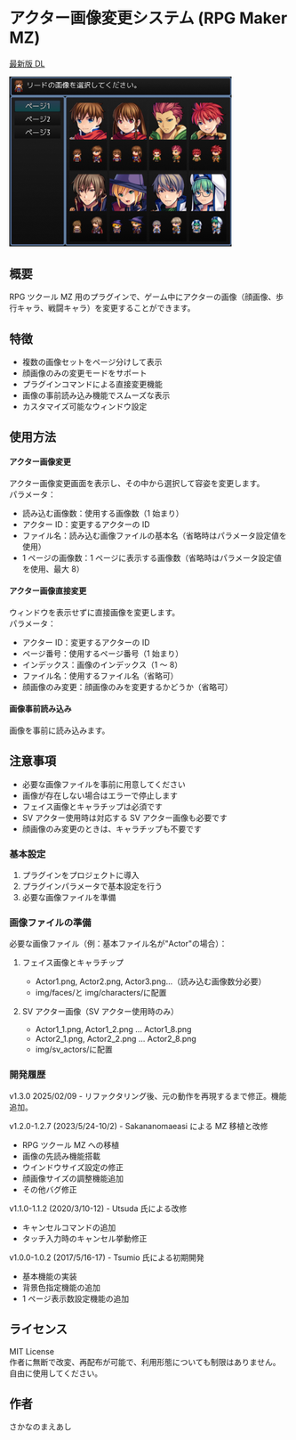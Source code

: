 # アクター画像変更システム (RPG Maker MZ)

[最新版 DL]()

<img src="../images/SKM_ChangeActorImageSystem1.png" width="400">

## 概要

RPG ツクール MZ 用のプラグインで、ゲーム中にアクターの画像（顔画像、歩行キャラ、戦闘キャラ）を変更することができます。

## 特徴

-   複数の画像セットをページ分けして表示
-   顔画像のみの変更モードをサポート
-   プラグインコマンドによる直接変更機能
-   画像の事前読み込み機能でスムーズな表示
-   カスタマイズ可能なウィンドウ設定

## 使用方法

#### アクター画像変更

アクター画像変更画面を表示し、その中から選択して容姿を変更します。<br>
パラメータ：

-   読み込む画像数：使用する画像数（1 始まり）
-   アクター ID：変更するアクターの ID
-   ファイル名：読み込む画像ファイルの基本名（省略時はパラメータ設定値を使用）
-   1 ページの画像数：1 ページに表示する画像数（省略時はパラメータ設定値を使用、最大 8）

#### アクター画像直接変更

ウィンドウを表示せずに直接画像を変更します。<br>
パラメータ：

-   アクター ID：変更するアクターの ID
-   ページ番号：使用するページ番号（1 始まり）
-   インデックス：画像のインデックス（1 ～ 8）
-   ファイル名：使用するファイル名（省略可）
-   顔画像のみ変更：顔画像のみを変更するかどうか（省略可）

#### 画像事前読み込み

画像を事前に読み込みます。<br>

## 注意事項

-   必要な画像ファイルを事前に用意してください
-   画像が存在しない場合はエラーで停止します
-   フェイス画像とキャラチップは必須です
-   SV アクター使用時は対応する SV アクター画像も必要です
-   顔画像のみ変更のときは、キャラチップも不要です

### 基本設定

1. プラグインをプロジェクトに導入
2. プラグインパラメータで基本設定を行う
3. 必要な画像ファイルを準備

### 画像ファイルの準備

必要な画像ファイル（例：基本ファイル名が"Actor"の場合）：

1. フェイス画像とキャラチップ

    - Actor1.png, Actor2.png, Actor3.png...（読み込む画像数分必要）
    - img/faces/と img/characters/に配置

2. SV アクター画像（SV アクター使用時のみ）
    - Actor1_1.png, Actor1_2.png ... Actor1_8.png
    - Actor2_1.png, Actor2_2.png ... Actor2_8.png
    - img/sv_actors/に配置

### 開発履歴

v1.3.0 2025/02/09 - リファクタリング後、元の動作を再現するまで修正。機能追加。

v1.2.0-1.2.7 (2023/5/24-10/2) - Sakananomaeasi による MZ 移植と改修

-   RPG ツクール MZ への移植
-   画像の先読み機能搭載
-   ウインドウサイズ設定の修正
-   顔画像サイズの調整機能追加
-   その他バグ修正

v1.1.0-1.1.2 (2020/3/10-12) - Utsuda 氏による改修

-   キャンセルコマンドの追加
-   タッチ入力時のキャンセル挙動修正

v1.0.0-1.0.2 (2017/5/16-17) - Tsumio 氏による初期開発

-   基本機能の実装
-   背景色指定機能の追加
-   1 ページ表示数設定機能の追加

## ライセンス

MIT License<br>
作者に無断で改変、再配布が可能で、利用形態についても制限はありません。<br>
自由に使用してください。

## 作者

さかなのまえあし
